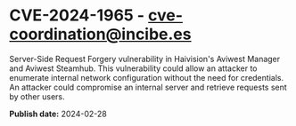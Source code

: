 # CVE-2024-1965 - cve-coordination@incibe.es

Server-Side Request Forgery vulnerability in Haivision's Aviwest Manager and Aviwest Steamhub. This vulnerability could allow an attacker to enumerate internal network configuration without the need for credentials. An attacker could compromise an internal server and retrieve requests sent by other users.

**Publish date:** 2024-02-28
